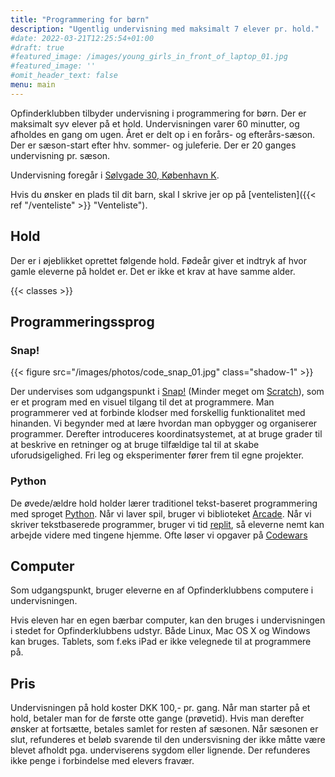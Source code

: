 ```yaml
---
title: "Programmering for børn"
description: "Ugentlig undervisning med maksimalt 7 elever pr. hold."
#date: 2022-03-21T12:25:54+01:00
#draft: true
#featured_image: /images/young_girls_in_front_of_laptop_01.jpg
#featured_image: ''
#omit_header_text: false
menu: main
---
```

Opfinderklubben tilbyder undervisning i programmering for børn. Der er maksimalt syv
elever på et hold. Undervisningen varer 60 minutter, og afholdes en gang om ugen.
Året er delt op i en forårs- og efterårs-sæson. Der er sæson-start efter hhv.
sommer- og juleferie. Der er 20 ganges undervisning pr. sæson.

Undervisning foregår i [Sølvgade 30, København K](https://goo.gl/maps/DUPtJCxwHj6chKGm6).

Hvis du ønsker en plads til dit barn, skal I skrive jer op på
[ventelisten]({{< ref "/venteliste" >}} "Venteliste").

## Hold
Der er i øjeblikket oprettet følgende hold. Fødeår giver et indtryk af hvor gamle
eleverne på holdet er. Det er ikke et krav at have samme alder.

{{< classes >}}

## Programmeringssprog

### Snap!
{{< figure src="/images/photos/code_snap_01.jpg" class="shadow-1" >}}

Der undervises som udgangspunkt i [Snap!](https://snap.berkeley.edu/)
(Minder meget om [Scratch](https://scratch.mit.edu/)), som er et program med en visuel
tilgang til det at programmere. Man programmerer ved at forbinde klodser med forskellig
funktionalitet med hinanden. Vi begynder med at lære hvordan man opbygger og organiserer
programmer. Derefter introduceres koordinatsystemet, at at bruge grader til at beskrive
en retninger og at bruge tilfældige tal til at skabe uforudsigelighed. Fri leg og
eksperimenter fører frem til egne projekter.

### Python
De øvede/ældre hold holder lærer traditionel tekst-baseret programmering
med sproget [Python](https://www.python.org/). Når vi laver spil, bruger vi biblioteket
[Arcade](https://api.arcade.academy). Når vi skriver tekstbaserede programmer, bruger
vi tid [replit](https://replit.com/), så eleverne nemt kan arbejde videre med
tingene hjemme. Ofte løser vi opgaver på [Codewars](https://www.codewars.com/)


## Computer
Som udgangspunkt, bruger eleverne en af Opfinderklubbens computere i undervisningen.

Hvis eleven har en egen bærbar computer, kan den  bruges i undervisningen  i stedet for
Opfinderklubbens udstyr. Både Linux, Mac OS X og Windows kan bruges. Tablets, som
f.eks iPad er ikke velegnede til at programmere på.


## Pris
Undervisningen på hold koster DKK 100,- pr. gang. Når man starter på et hold, betaler man
for de første otte gange (prøvetid). Hvis man derefter ønsker at fortsætte, betales samlet
for resten af sæsonen. Når sæsonen er slut, refunderes et beløb svarende til den undersvisning
der ikke måtte være blevet afholdt pga. underviserens sygdom eller lignende. Der refunderes
ikke penge i forbindelse med elevers fravær.
